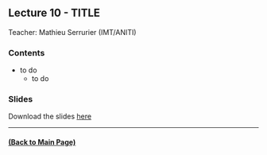 ## Lecture 10 - TITLE
Teacher: Mathieu Serrurier (IMT/ANITI)

### Contents

+ to do
  + to do

### Slides
Download the slides [here](./link.pdf)

---
#### [(Back to Main Page)](../index.md)
